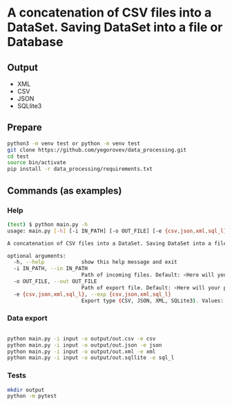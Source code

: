 # A concatenation of CSV files into a DataSet. Saving DataSet into a file or Database
## Output
- XML
- CSV
- JSON
- SQLlite3

## Prepare
```bash
python3 -m venv test or python -m venv test
git clone https://github.com/yegorovev/data_processing.git
cd test
source bin/activate
pip install -r data_processing/requirements.txt
```
## Commands (as examples)
### Help
```bash
(test) $ python main.py -h
usage: main.py [-h] [-i IN_PATH] [-o OUT_FILE] [-e {csv,json,xml,sql_l}]

A concatenation of CSV files into a DataSet. Saving DataSet into a file

optional arguments:
  -h, --help            show this help message and exit
  -i IN_PATH, --in IN_PATH
                        Path of incoming files. Default: <Here will your path>
  -o OUT_FILE, --out OUT_FILE
                        Path of export file. Default: <Here will your path>/result.csv
  -e {csv,json,xml,sql_l}, --exp {csv,json,xml,sql_l}
                        Export type (CSV, JSON, XML, SQLite3). Values: csv,json,xml,sql_l. Default: csv
```
### Data export
```bash

python main.py -i input -o output/out.csv -e csv
python main.py -i input -o output/out.json -e json
python main.py -i input -o output/out.xml -e xml
python main.py -i input -o output/out.sqllite -e sql_l
```
### Tests
```bash
mkdir output
python -m pytest
```
